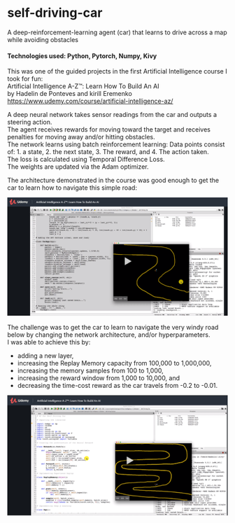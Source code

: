 # self-driving-car
A deep-reinforcement-learning agent (car) that learns to drive across a map while avoiding obstacles

#### Technologies used: Python, Pytorch, Numpy, Kivy

This was one of the guided projects in the first Artificial Intelligence course I took for fun:  
Artificial Intelligence A-Z™: Learn How To Build An AI  
by Hadelin de Ponteves and kirill Eremenko  
https://www.udemy.com/course/artificial-intelligence-az/

A deep neural network takes sensor readings from the car and outputs a steering action.  
The agent receives rewards for moving toward the target and receives penalties for moving away and/or hitting obstacles.  
The network learns using batch reinforcement learning: Data points consist of: 1. a state, 2. the next state, 3. The reward, and 4. The action taken.  
The loss is calculated using Temporal Difference Loss.  
The weights are updated via the Adam optimizer.

The architecture demonstrated in the course was good enough to get the car to learn how to navigate this simple road:

<img src="https://github.com/jmsbutcher/self-driving-car/blob/main/self_driving_car_1.PNG">

<br>

The challenge was to get the car to learn to navigate the very windy road below by changing the network architecture, and/or hyperparameters.  
I was able to achieve this by:
- adding a new layer, 
- increasing the Replay Memory capacity from 100,000 to 1,000,000,
- increasing the memory samples from 100 to 1,000,
- increasing the reward window from 1,000 to 10,000, and
- decreasing the time-cost reward as the car travels from -0.2 to -0.01.

<img src="https://github.com/jmsbutcher/self-driving-car/blob/main/self_driving_car_2.PNG">
